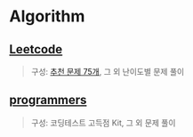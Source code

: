 # Algorithm

## [Leetcode](https://github.com/KH2Wone/Algorithm/tree/main/LeetCode)   
> 구성: [추천 문제 75개](https://www.teamblind.com/post/New-Year-Gift---Curated-List-of-Top-75-LeetCode-Questions-to-Save-Your-Time-OaM1orEU), 그 외 난이도별 문제 풀이

## [programmers](https://github.com/KH2Wone/Algorithm/tree/main/Programmers)
> 구성: 코딩테스트 고득점 Kit, 그 외 문제 풀이
